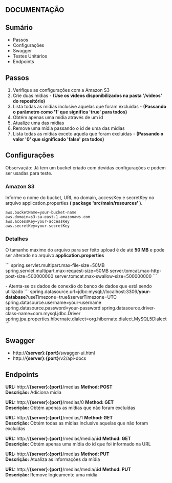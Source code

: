 ## DOCUMENTAÇÃO

<h2>Sumário</h2>
<ul>
  <li>Passos</li>
  <li>Configurações</li>
  <li>Swagger</li>
  <li>Testes Unitários</li>
  <li>Endpoints</li>
</ul>

<h2>Passos</h2>

<ol>
  <li>Verifique as configurações com a Amazon S3</li>
  <li>Crie duas mídias - <b>(Use os vídeos disponibilizados na pasta '/videos' do repositório)</b></li>
  <li>Lista todas as mídias inclusive aquelas que foram excluídas - <b>(Passando o parâmetro como '1' que significa 'true' para todos)</b></li>
  <li>Obtém apenas uma mídia através de um id</li>
  <li>Atualize uma das mídias</li>
  <li>Remove uma mídia passando o id de uma das mídias</li>
  <li>Lista todas as mídias exceto aquela que foram excluídas - <b>(Passando o valor '0' que significado 'false' pra todos)</b></li>
</ol>


<h2>Configurações</h2>

Observação: Já tem um bucket criado com devidas configurações e podem ser usadas para teste.

<h3>Amazon S3</h3>

Informe o nome do bucket, URL no domain, accessKey e secretKey no arquivo application.properties <b>( package 'src/main/resources' )</b>.
```
aws.bucketName=your-bucket-name
aws.domain=s3-sa-east-1.amazonaws.com
aws.accessKey=your-accessKey
aws.secretKey=your-secretKey
```

<h3>Detalhes</h3>

<p>
<p>O tamanho máximo do arquivo para ser feito upload é de até <b>50 MB</b> e pode ser alterado no arquivo <b>application.properties</b></p>
```
spring.servlet.multipart.max-file-size=50MB
spring.servlet.multipart.max-request-size=50MB
server.tomcat.max-http-post-size=500000000
server.tomcat.max-swallow-size=500000000
```	
</p>

<p>
- Atenta-se os dados de conexão do banco de dados que está sendo utilizado
```
spring.datasource.url=jdbc:mysql://localhost:3306/<b>your-database</b>?useTimezone=true&serverTimezone=UTC
spring.datasource.username=your-username
spring.datasource.password=your-password
spring.datasource.driver-class-name=com.mysql.jdbc.Driver
spring.jpa.properties.hibernate.dialect=org.hibernate.dialect.MySQL5Dialect
```
</p>
	

<h2>Swagger</h2>

<ul>
	<li>http://<b>{server}</b>:<b>{port}</b>/swagger-ui.html</li>
	<li>http://<b>{server}</b>:<b>{port}</b>/v2/api-docs</li>
</ul>


<h2>Endpoints</h2>

<b>URL: </b> http://<b>{server}</b>:<b>{port}</b>/medias      <b>Method: POST</b>
<br /> <b>Descrição:</b> Adiciona mídia

<b>URL: </b> http://<b>{server}</b>:<b>{port}</b>/medias/0      <b>Method: GET</b>
<br /> <b>Descrição:</b> Obtém apenas as mídias que não foram excluídas

<b>URL: </b> http://<b>{server}</b>:<b>{port}</b>/medias/1      <b>Method: GET</b>
<br /> <b>Descrição:</b> Obtém todas as mídias inclusive aquelas que não foram excluídas

<b>URL: </b> http://<b>{server}</b>:<b>{port}</b>/medias/media/<b>:id</b>      <b>Method: GET</b>
<br /> <b>Descrição:</b> Obtém apenas uma mídia do id que foi informado na URL

<b>URL: </b> http://<b>{server}</b>:<b>{port}</b>/medias      <b>Method: PUT</b>
<br /> <b>Descrição:</b> Atualiza as informações da mídia

<b>URL: </b> http://<b>{server}</b>:<b>{port}</b>/medias/media/<b>:id</b>      <b>Method: PUT</b>
<br /> <b>Descrição:</b> Remove logicamente uma mídia






